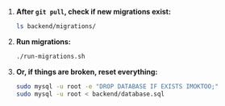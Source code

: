
1. **After `git pull`, check if new migrations exist:**
   ```bash
   ls backend/migrations/
   ```
2. **Run migrations:**
   ```bash
   ./run-migrations.sh
   ```
3. **Or, if things are broken, reset everything:**
   ```bash
   sudo mysql -u root -e "DROP DATABASE IF EXISTS IMOKTOO;"
   sudo mysql -u root < backend/database.sql
   ```